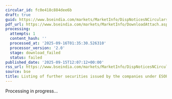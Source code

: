 ```yaml
---
circular_id: fc0e418c884dee6b
draft: true
guid: https://www.bseindia.com/markets/MarketInfo/DispNoticesNCirculars.aspx?Noticeid={066674C8-4695-47DD-8E5B-45F356F29538}&noticeno=20250915-29&dt=09/15/2025&icount=29&totcount=81&flag=0
pdf_url: https://www.bseindia.com/markets/MarketInfo/DownloadAttach.aspx?id=20250915-29&attachedId=
processing:
  attempts: 1
  content_hash: ''
  processed_at: '2025-09-16T01:35:30.526310'
  processor_version: '2.0'
  stage: download_failed
  status: failed
published_date: '2025-09-15T12:07:12+00:00'
rss_url: https://www.bseindia.com/markets/MarketInfo/DispNoticesNCirculars.aspx?Noticeid={066674C8-4695-47DD-8E5B-45F356F29538}&noticeno=20250915-29&dt=09/15/2025&icount=29&totcount=81&flag=0
source: bse
title: Listing of further securities issued by the companies under ESOP/ESOS
---
```


Processing in progress...